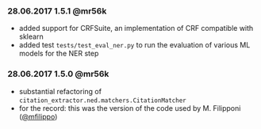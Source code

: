 ### 28.06.2017 1.5.1 @mr56k

- added support for CRFSuite, an implementation of CRF compatible with sklearn
- added test `tests/test_eval_ner.py` to run the evaluation of various ML models for the NER step 

### 28.06.2017 1.5.0 @mr56k

- substantial refactoring of `citation_extractor.ned.matchers.CitationMatcher`
- for the record: this was the version of the code used by M. Filipponi ([@mfilippo](http://github.com/mfilippo/))
